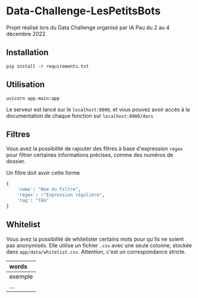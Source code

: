 # Data-Challenge-LesPetitsBots

Projet réalisé lors du Data Challenge organisé par IA Pau du 2 au 4 décembre 2022

## Installation

`pip install -r requirements.txt`

## Utilisation

`uvicorn app.main:app`

Le serveur est lancé sur le `localhost:8000`, et vous pouvez avoir accès à la documentation de chaque fonction sur `localhost:8000/docs`

## Filtres

Vous avez la possibilité de rajouter des filtres à base d'expression `regex` pour filtrer certaines informations précises, comme des numéros de dossier.  

Un filtre doit avoir cette forme
```py
{
    'name': "Nom du filtre",
    'regex': r"Expression régulière",
    'tag': "TAG"
}
```

## Whitelist

Vous avez la possibilité de whitelister certains mots pour qu'ils ne soient pas anonymisés.
Elle utilise un fichier `.csv` avec une seule colonne, stockée dans `app/data/whitelist.csv`. Attention, c'est un correspondance stricte.

|words|
|:-|
|exemple|
|...|
